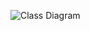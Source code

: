 ![Class Diagram](http://www.plantuml.com/plantuml/png/RLBBRjim4BphAmIVsWGwz5hq4BTmJaagvD6Ur-H49apj2akgGT3qtxkMJ3Iowuk9cU5mTbPNAPFciOyLRLDMShbsaLAgVs0NN4JzkwhjTtah7l6EUdokJHQuc-6RuC09TsE_XIwf3NU1JNuz8ixd-gtUH3ZJk1cOXCrw6C3-vmw87pxEq3rw2cnM6uPshotKWJDrCC6VgfeJshqO7EKW_9IWnwJDQEUpeCrWDrv4_J9ZI3VYzZ1qAn91F8lJs7L8-PxOIzzED_qnsgNR4NTeLPv3H1lS-qGF0sWFBPt90BuMdL1xykGHHp4QktQ70OexsKolw_Gmo1ujD0c_zt-K8RZYdaEE9zj8Cgh3D_5uqhYalBnm5FAtbA61ObeqcJFO0wL2_0Bd8sZTyBJTHJMRW-8h9VZlt2gUeM27CeMY2ob3RRp7OFtc-R7JXNrvQvhIsV_94gmgpQu-hUeB8rONgxcDQaeouJBZnV6S-MTtPN-7Rxxw2m00)
